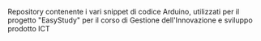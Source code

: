 Repository contenente i vari snippet di codice Arduino, utilizzati per il progetto "EasyStudy" per il corso di Gestione dell'Innovazione e sviluppo prodotto ICT
